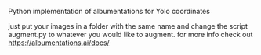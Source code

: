 
Python implementation of albumentations for Yolo coordinates

just put your images in a folder with the same name and change the script augment.py to whatever you would like to augment.
for more info check out https://albumentations.ai/docs/

